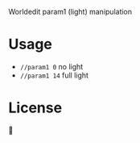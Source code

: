 Worldedit param1 (light) manipulation

# Usage

* `//param1 0` no light
* `//param1 14` full light

# License

:shrug:
